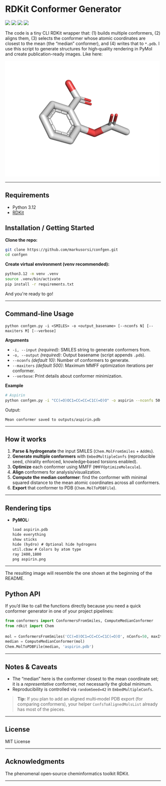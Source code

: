 # RDKit Conformer Generator

<img src="https://img.shields.io/badge/Python-3.12-blue?style=flat-square"/> 
<img src="https://img.shields.io/badge/RDKit-dependency-green?style=flat-square"/> 
<a href="LICENSE"><img src="https://img.shields.io/badge/License-MIT-yellow?style=flat-square"/></a> 
<img src="https://img.shields.io/github/last-commit/markusorsi/confgen?style=flat-square"/>

The code is a tiny CLI RDKit wrapper that: (1) builds multiple conformers, (2) aligns them, (3) selects the conformer whose atomic coordinates are closest to the mean (the “median” conformer), and (4) writes that to `*.pdb`. I use this script to generate structures for high‑quality rendering in PyMol and create publication-ready images. Like here: 

<img src="figures/aspirin.png" alt="aspirin" width="500"/>

---

## Requirements
- Python 3.12
- [RDKit](https://www.rdkit.org/)

## Installation / Getting Started

**Clone the repo:**

```bash
git clone https://github.com/markusorsi/confgen.git
cd confgen
```

**Create virtual environment (venv recommended):**

```bash
python3.12 -m venv .venv
source .venv/bin/activate
pip install -r requirements.txt
```

And you're ready to go!

---

## Command‑line Usage
```text
python confgen.py -i <SMILES> -o <output_basename> [--nconfs N] [--maxiters M] [--verbose]
```

**Arguments**
- `-i, --input` *(required)*: SMILES string to generate conformers from.
- `-o, --output` *(required)*: Output basename (script appends `.pdb`).
- `--nconfs` *(default 10)*: Number of conformers to generate.
- `--maxiters` *(default 500)*: Maximum MMFF optimization iterations per conformer.
- `--verbose`: Print details about conformer minimization.

**Example**
```bash
# Aspirin
python confgen.py -i "CC(=O)OC1=CC=CC=C1C(=O)O" -o aspirin --nconfs 50 --verbose
```
Output:
```
Mean conformer saved to outputs/aspirin.pdb
```

---

## How it works
1. **Parse & hydrogenate** the input SMILES (`Chem.MolFromSmiles` + `AddHs`).
2. **Generate multiple conformers** with `EmbedMultipleConfs` (reproducible seed, chirality enforced, knowledge‑based torsions enabled).
3. **Optimize** each conformer using MMFF (`MMFFOptimizeMolecule`).
4. **Align** conformers for analysis/visualization.
5. **Compute the median conformer**: find the conformer with minimal squared distance to the mean atomic coordinates across all conformers.
6. **Export** that conformer to PDB (`Chem.MolToPDBFile`).

---

## Rendering tips
- **PyMOL:**
  ```pml
  load aspirin.pdb
  hide everything
  show sticks
  hide (hydro) # Optional hide hydrogens
  util.cbaw # Colors by atom type 
  ray 2400,1800
  png aspirin.png
  ```
---

The resulting image will resemble the one shown at the beginning of the README.

## Python API
If you’d like to call the functions directly because you need a quick conformer generator in one of your project pipelines:

```python
from conformers import ConformersFromSmiles, ComputeMedianConformer
from rdkit import Chem

mol = ConformersFromSmiles('CC(=O)OC1=CC=CC=C1C(=O)O', nConfs=50, maxIters=1000)
median = ComputeMedianConformer(mol)
Chem.MolToPDBFile(median, 'aspirin.pdb')
```

---

## Notes & Caveats
- The “median” here is the conformer closest to the mean coordinate set; it is a *representative* conformer, not necessarily the global minimum.
- Reproducibility is controlled via `randomSeed=42` in `EmbedMultipleConfs`.

> **Tip:** If you plan to add an aligned multi‑model PDB export (for comparing conformers), your helper `ConfsToAlignedMolsList` already has most of the pieces.

---

## License
MIT License 

---

## Acknowledgments
The phenomenal open‑source cheminformatics toolkit RDKit.

---

